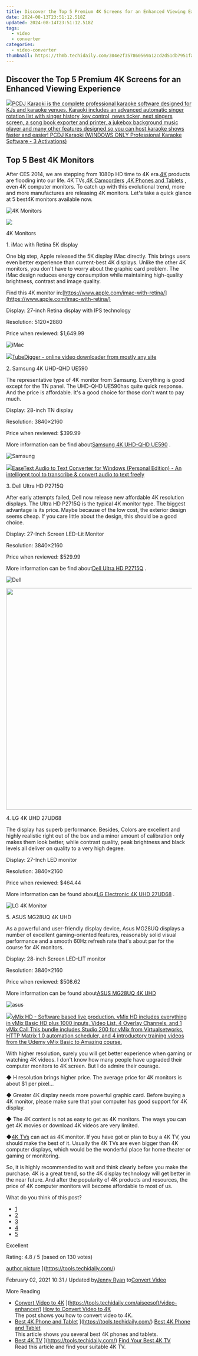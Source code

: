 ```yaml
---
title: Discover the Top 5 Premium 4K Screens for an Enhanced Viewing Experience
date: 2024-08-13T23:51:12.518Z
updated: 2024-08-14T23:51:12.518Z
tags:
  - video
  - converter
categories:
  - video-converter
thumbnail: https://thmb.techidaily.com/304e2f357860569a12cd2d51db7951faca7194234bf8cf17b2b3fe018f5794d5.jpg
---
```


## Discover the Top 5 Premium 4K Screens for an Enhanced Viewing Experience

<!-- affiliate ads begin -->
<a href="https://shop.pcdj.com/order/checkout.php?PRODS=4698832&QTY=1&AFFILIATE=108875&CART=1"> <img src="https://secure.avangate.com/images/merchant/47f4b6321e9fd8e8f7326a6adc1a7c1e/products/karaoki-new-searchresultspane.jpg" border="0">PCDJ Karaoki is the complete professional karaoke software designed for KJs and karaoke venues. Karaoki includes an advanced automatic singer rotation list with singer history, key control, news ticker, next singers screen, a song book exporter and printer, a jukebox background music player and many other features designed so you can host karaoke shows faster and easier! 
 PCDJ Karaoki (WINDOWS ONLY Professional Karaoke Software - 3 Activations)</a>
<!-- affiliate ads end -->
## Top 5 Best 4K Monitors

 After CES 2014, we are stepping from 1080p HD time to 4K era.[4K](https://tools.techidaily.com/) products are flooding into our life. 4K TVs,[4K Camcorders](https://tools.techidaily.com/aiseesoft/video-converter-ultimate/) ,[4K Phones and Tablets](https://tools.techidaily.com/) , even 4K computer monitors. To catch up with this evolutional trend, more and more manufactures are releasing 4K monitors. Let's take a quick glance at 5 best4K monitors available now.

![4K Monitors](https://www.aiseesoft.com/images/ces/4k-monitor.jpg)
<!-- affiliate ads begin -->
<a href="https://estore.winxdvd.com/order/checkout.php?PRODS=12653853&QTY=1&AFFILIATE=108875&CART=1"><img src="https://secure.avangate.com/images/merchant/bcb41ccdc4363c6848a1d760f26c28a0/products/14_videoproc-converter-ai-box.png" border="0"></a>
<!-- affiliate ads end -->

4K Monitors

1\. iMac with Retina 5K display

 One big step, Apple released the 5K display iMac directly. This brings users even better experience than current-best 4K displays. Unlike the other 4K monitors, you don't have to worry about the graphic card problem. The iMac design reduces energy consumption while maintaining high-quality brightness, contrast and image quality.

 Find this 4K monitor in:[https://www.apple.com/imac-with-retina/](https://www.apple.com/imac-with-retina/)

Display: 27-inch Retina display with IPS technology

Resolution: 5120×2880

Price when reviewed: $1,649.99

![iMac](https://www.aiseesoft.com/images/ces/imac.jpg)
<!-- affiliate ads begin -->
<a href="https://secure.2checkout.com/order/checkout.php?PRODS=4572700&QTY=1&AFFILIATE=108875&CART=1"><img src="	https://www.tubedigger.com/wp-content/uploads/2020/08/tubedigger-software-new.png" border="0">TubeDigger - online video downloader from mostly any site</a>
<!-- affiliate ads end -->

2\. Samsung 4K UHD-QHD UE590

 The representative type of 4K monitor from Samsung. Everything is good except for the TN panel. The UHD-QHD UE590has quite quick response. And the price is affordable. It's a good choice for those don't want to pay much.

Display: 28-inch TN display

Resolution: 3840×2160

Price when reviewed: $399.99

 More information can be find about[Samsung 4K UHD-QHD UE590](https://shop-links.co/link/?exclusive=1&publisher_slug=itechdaily19598&url=http%3A%2F%2Fwww.samsung.com%2Fus%2Fcomputing%2Fmonitors%2Fuhd%2Fsamsung-uhd-28-monitor-with-high-glossy-black-finish-lu28e590ds-za%2F) .

![Samsung](https://www.aiseesoft.com/images/ces/samsung.jpg)
<!-- affiliate ads begin -->
<a href="https://secure.2checkout.com/order/checkout.php?PRODS=40203538&QTY=1&AFFILIATE=108875&CART=1"><img src="https://secure.avangate.com/images/merchant/cc4b82e826b52ec41c810301548e8f48/products/audio-to-text-transcription-software.png" border="0">EaseText Audio to Text Converter for Windows (Personal Edition) - An intelligent tool to transcribe & convert audio to text freely </a>
<!-- affiliate ads end -->

3\. Dell Ultra HD P2715Q

 After early attempts failed, Dell now release new affordable 4K resolution displays. The Ultra HD P2715Q is the typical 4K monitor type. The biggest advantage is its price. Maybe because of the low cost, the exterior design seems cheap. If you care little about the design, this should be a good choice.

Display: 27-Inch Screen LED-Lit Monitor

Resolution: 3840×2160

Price when reviewed: $529.99

 More information can be find about[Dell Ultra HD P2715Q](http://4k.com/monitor/dell-p2715q-review-27-inch-screen-ultra-hd-4k-led-lit-monitor/) .

![Dell](https://www.aiseesoft.com/images/ces/dell.jpg)
<!-- affiliate ads begin -->
<a href="https://uperfect.sjv.io/c/5597632/1246754/15155" target="_top" id="1246754"><img src="//a.impactradius-go.com/display-ad/15155-1246754" border="0" alt="" width="600" height="600"/></a><img height="0" width="0" src="https://imp.pxf.io/i/5597632/1246754/15155" style="position:absolute;visibility:hidden;" border="0" />
<!-- affiliate ads end -->

4\. LG 4K UHD 27UD68

 The display has superb performance. Besides, Colors are excellent and highly realistic right out of the box and a minor amount of calibration only makes them look better, while contrast quality, peak brightness and black levels all deliver on quality to a very high degree.

Display: 27-Inch LED monitor

Resolution: 3840×2160

Price when reviewed: $464.44

 More information can be found about[LG Electronic 4K UHD 27UD68](https://shop-links.co/link/?exclusive=1&publisher_slug=itechdaily19598&url=http%3A%2F%2Fwww.lg.com%2Fus%2Fmonitors%2Flg-27UD68-W-4k-uhd-led-monitor) .

![LG 4K Monitor](https://www.aiseesoft.com/images/ces/lg-4k-monitor.jpg)

5\. ASUS MG28UQ 4K UHD

 As a powerful and user-friendly display device, Asus MG28UQ displays a number of excellent gaming-oriented features, reasonably solid visual performance and a smooth 60Hz refresh rate that's about par for the course for 4K monitors.

Display: 28-inch Screen LED-LIT monitor

Resolution: 3840×2160

Price when reviewed: $508.62

 More information can be found about[ASUS MG28UQ 4K UHD](http://www.asus.com/US/ROG-Republic-Of-Gamers/MG28UQ/)

![asus](https://www.aiseesoft.com/images/ces/asus.jpg)
<!-- affiliate ads begin -->
<a href="https://secure.2checkout.com/order/checkout.php?PRODS=4718730&QTY=1&AFFILIATE=108875&CART=1"> <img src="https://secure.avangate.com/images/merchant/ce9a6fb2becc2d235e62b125e9260102/products/copy_vMixCallScreenshot1-large.jpg" border="0">vMix HD - Software based live production. vMix HD includes everything in vMix Basic HD plus 1000 inputs, Video List, 4 Overlay Channels, and 1 vMix Call 
This bundle includes Studio 200 for vMix from Virtualsetworks, HTTP Matrix 1.0 automation scheduler, and 4 introductory training videos from the Udemy vMix Basic to Amazing course. </a>
<!-- affiliate ads end -->

 With higher resolution, surely you will get better experience when gaming or watching 4K videos. I don't know how many people have upgraded their computer monitors to 4K screen. But I do admire their courage.

 ◆ H resolution brings higher price. The average price for 4K monitors is about $1 per pixel...

 ◆ Greater 4K display needs more powerful graphic card. Before buying a 4K monitor, please make sure that your computer has good support for 4K display.

 ◆ The 4K content is not as easy to get as 4K monitors. The ways you can get 4K movies or download 4K videos are very limited.

 ◆[4K TVs](https://tools.techidaily.com/) can act as 4K monitor. If you have got or plan to buy a 4K TV, you should make the best of it. Usually the 4K TVs are even bigger than 4K computer displays, which would be the wonderful place for home theater or gaming or monitoring.

 So, it is highly recommended to wait and think clearly before you make the purchase. 4K is a great trend, so the 4K display technology will get better in the near future. And after the popularity of 4K products and resources, the price of 4K computer monitors will become affordable to most of us.

What do you think of this post?

* [1](https://tools.techidaily.com/)
* [2](https://tools.techidaily.com/)
* [3](https://tools.techidaily.com/)
* [4](https://tools.techidaily.com/)
* [5](https://tools.techidaily.com/)

Excellent

Rating: 4.8 / 5 (based on 130 votes)

[author picture](https://www.aiseesoft.com/images/author/jenny.png) ](https://tools.techidaily.com/)

 February 02, 2021 10:31 / Updated by[Jenny Ryan](https://tools.techidaily.com/) to[Convert Video](https://tools.techidaily.com/)

More Reading

* [Convert Video to 4K](https://www.aiseesoft.com/images/more-reading/1080p-to-4k-s.jpg) ](https://tools.techidaily.com/aiseesoft/video-enhancer/) [How to Convert Video to 4K](https://tools.techidaily.com/aiseesoft/video-enhancer/)  
The post shows you how to convert video to 4K.
* [Best 4K Phone and Tablet](https://www.aiseesoft.com/images/more-reading/4k-phone-tablet-s.jpg) ](https://tools.techidaily.com/) [Best 4K Phone and Tablet](https://tools.techidaily.com/)  
This article shows you several best 4K phones and tablets.
* [Best 4K TV](https://www.aiseesoft.com/images/more-reading/4k-tv-s.jpg) ](https://tools.techidaily.com/) [Find Your Best 4K TV](https://tools.techidaily.com/)  
Read this article and find your suitable 4K TV.

<ins class="adsbygoogle"
     style="display:block"
     data-ad-format="autorelaxed"
     data-ad-client="ca-pub-7571918770474297"
     data-ad-slot="1223367746"></ins>



<ins class="adsbygoogle"
     style="display:block"
     data-ad-client="ca-pub-7571918770474297"
     data-ad-slot="8358498916"
     data-ad-format="auto"
     data-full-width-responsive="true"></ins>
